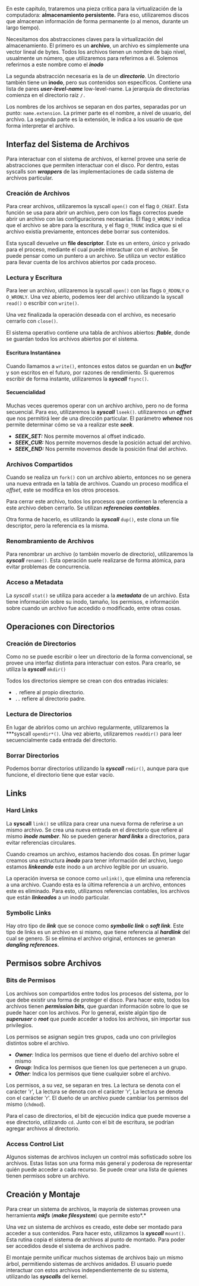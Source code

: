 En este capítulo, trataremos una pieza crítica para la virtualización de la computadora: **almacenamiento persistente.** Para eso, utilizaremos discos que almacenan información de forma permanente (o al menos, durante un largo tiempo).

Necesitamos dos abstracciones claves para la virtualización del almacenamiento. El primero es un **archivo**, un archivo es simplemente una vector lineal de bytes. Todos los archivos tienen un nombre de bajo nivel, usualmente un número, que utilizaremos para referirnos a él. Solemos referirnos a este nombre como el ***inodo***

La segunda abstracción necesaria es la de un ***directorio***. Un directorio también tiene un **inodo**, pero sus contenidos son específicos. Contiene una lista de pares ***user-level-name*** low-level-name. La jerarquía de directorias comienza en el directorio raíz `/.`

Los nombres de los archivos se separan en dos partes, separadas por un punto: `name.extension`. La primer parte es el nombre, a nivel de usuario, del archivo. La segunda parte es la extensión, le indica a los usuario de que forma interpretar el archivo.

## Interfaz del Sistema de Archivos

Para interactuar con el sistema de archivos, el kernel provee una serie de abstracciones que permiten interactuar con el disco. Por dentro, estas syscalls son ***wrappers*** de las implementaciones de cada sistema de archivos particular.

### Creación de Archivos

Para crear archivos, utilizaremos la syscall `open()` con el flag `O_CREAT`. Esta función se usa para abrir un archivo, pero con los flags correctos puede abrir un archivo con las configuraciones necesarias. El flag `O_WRONLY` indica que el archivo se abre para la escritura, y el flag `O_TRUNC` indica que si el archivo existía previamente, entonces debe borrar sus contenidos.

Esta syscall devuelve un **file descriptor**. Este es un entero, único y privado para el proceso, mediante el cual puede interactuar con el archivo. Se puede pensar como un puntero a un archivo. Se utiliza un vector estático para llevar cuenta de los archivos abiertos por cada proceso.

### Lectura y Escritura

Para leer un archivo, utilizaremos la syscall `open()` con las flags `O_RDONLY` o `O_WRONLY`. Una vez abierto, podemos leer del archivo utilizando la syscall `read()` o escribir con `write()`.

Una vez finalizada la operación deseada con el archivo, es necesario cerrarlo con `close()`.

El sistema operativo contiene una tabla de archivos abiertos: ***ftable***, donde se guardan todos los archivos abiertos por el sistema.

#### Escritura Instantánea

Cuando llamamos a `write()`, entonces estos datos se guardan en un ***buffer*** y son escritos en el futuro, por razones de rendimiento. Si queremos escribir de forma instante, utilizaremos la ***syscall*** `fsync()`.

#### Secuencialidad

Muchas veces queremos operar con un archivo archivo, pero no de forma secuencial. Para eso, utilizaremos la ***syscall*** `lseek()`. utilizaremos un ***offset*** que nos permitirá leer de una dirección particular. El parámetro ***whence*** nos permite determinar cómo se va a realizar este ***seek***.

- ***SEEK_SET:*** Nos permite movernos al offset indicado.
- ***SEEK_CUR:*** Nos permite movernos desde la posición actual del archivo.
- ***SEEK_END:*** Nos permite movernos desde la posición final del archivo.

### Archivos Compartidos

Cuando se realiza un `fork()` con un archivo abierto, entonces no se genera una nueva entrada en la tabla de archivos. Cuando un proceso modifica el *offset*, este se modifica en los otros procesos.

Para cerrar este archivo, todos los procesos que contienen la referencia a este archivo deben cerrarlo. Se utilizan ***referencias contables***.

Otra forma de hacerlo, es utilizando la ***syscall*** `dup()`, este clona un file descriptor, pero la referencia es la misma.

### Renombramiento de Archivos

Para renombrar un archivo (o también moverlo de directorio), utilizaremos la ***syscall*** `rename()`. Esta operación suele realizarse de forma atómica, para evitar problemas de concurrencia.

### Acceso a Metadata

La *syscall* `stat()` se utiliza para acceder a la ***metadata*** de un archivo. Esta tiene información sobre su inodo, tamaño, los permisos, e información sobre cuando un archivo fue accedido o modificado, entre otras cosas.

## Operaciones con Directorios

### Creación de Directorios

Como no se puede escribir o leer un directorio de la forma convencional, se provee una interfaz distinta para interactuar con estos. Para crearlo, se utiliza la ***syscall*** `mkdir()`

Todos los directorios siempre se crean con dos entradas iniciales:

- `.` refiere al propio directorio.
- `..` refiere al directorio padre.

### Lectura de Directorios

En lugar de abrirlos como un archivo regularmente, utilizaremos la ***syscall `opendir*()`. Una vez abierto, utilizaremos `readdir()` para leer secuencialmente cada entrada del directorio.

### Borrar Directorios

Podemos borrar directorios utilizando la ***syscall*** `rmdir()`*,* aunque para que funcione, el directorio tiene que estar vacío.

## Links

### Hard Links

La **syscall** `link()` se utiliza para crear una nueva forma de referirse a un mismo archivo. Se crea una nueva entrada en el directorio que refiere al mismo ***inode number***. No se pueden generar ***hard links*** a directorios, para evitar referencias circulares.

Cuando creamos un archivo, estamos haciendo dos cosas. En primer lugar creamos una estructura ***inodo*** para tener información del archivo, luego estamos ***linkeando*** este inodo a un archivo legible por un usuario.

La operación inversa se conoce como `unlink()`, que elimina una referencia a una archivo. Cuando esta es la última referencia a un archivo, entonces este es eliminado. Para esto, utilizamos referencias contables, los archivos que están ***linkeados*** a un inodo particular.

### Symbolic Links

Hay otro tipo de ***link*** que se conoce como ***symbolic link*** o ***soft link***. Este tipo de links es un archivo en si mismo, que tiene referencia al ***hardlink*** del cual se genero. Si se elimina el archivo original, entonces se generan ***dangling references.***

## Permisos sobre Archivos

### Bits de Permisos

Los archivos son compartidos entre todos los procesos del sistema, por lo que debe existir una forma de proteger el disco. Para hacer esto, todos los archivos tienen ***permission bits***, que guardan información sobre lo que se puede hacer con los archivos. Por lo general, existe algún tipo de ***superuser*** o ***root*** que puede acceder a todos los archivos, sin importar sus privilegios.

Los permisos se asignan según tres grupos, cada uno con privilegios distintos sobre el archivo.

- ***Owner**:* Indica los permisos que tiene el dueño del archivo sobre el mismo
- ***Group**:* Indica los permisos que tienen los que pertenecen a un grupo.
- ***Other**:* Indica los permisos que tiene cualquier sobre el archivo.

Los permisos, a su vez, se separan en tres. La lectura se denota con el carácter 'r', La lectura se denota con el carácter 'r', La lectura se denota con el carácter 'r'. El dueño de un archivo puede cambiar los permisos del mismo (`chdmod`).

Para el caso de directorios, el bit de ejecución indica que puede moverse a ese directorio, utilizando `cd`. Junto con el bit de escritura, se podrían agregar archivos al directorio.

### Access Control List

Algunos sistemas de archivos incluyen un control más sofisticado sobre los archivos. Estas listas son una forma más general y poderosa de representar quién puede acceder a cada recurso. Se puede crear una lista de quienes tienen permisos sobre un archivo.

## Creación y Montaje

Para crear un sistema de archivos, la mayoría de sistemas proveen una herramienta ***mkfs*** (***make filesystem***) que permite esto*.*

Una vez un sistema de archivos es creado, este debe ser montado para acceder a sus contenidos. Para hacer esto, utilizamos la ***syscall*** `mount()`. Esta rutina copia el sistema de archivos al punto de montado. Para poder ser accedidos desde el sistema de archivos padre.

El montaje permite unificar muchos sistemas de archivos bajo un mismo árbol, permitiendo sistemas de archivos anidados. El usuario puede interactuar con estos archivos independientemente de su sistema, utilizando las ***syscalls*** del kernel.
